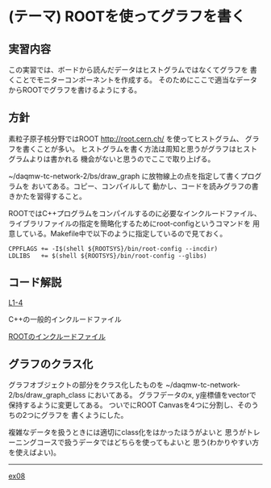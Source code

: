 (テーマ) ROOTを使ってグラフを書く
=================================

実習内容
--------

この実習では、ボードから読んだデータはヒストグラムではなくてグラフを
書くことでモニターコンポーネントを作成する。
そのためにここで適当なデータからROOTでグラフを書けるようにする。

方針
----

素粒子原子核分野ではROOT http://root.cern.ch/ を使ってヒストグラム、
グラフを書くことが多い。
ヒストグラムを書く方法は周知と思うがグラフはヒストグラムよりは書かれる
機会がないと思うのでここで取り上げる。

~/daqmw-tc-network-2/bs/draw_graph に放物線上の点を指定して書くプログラムを
おいてある。コピー、コンパイルして
動かし、コードを読みグラフの書きかたを習得すること。

ROOTではC++プログラムをコンパイルするのに必要なインクルードファイル、
ライブラリファイルの指定を簡略化するためにroot-configというコマンドを
用意している。Makefile中で以下のように指定しているので見ておく。

    CPPFLAGS += -I$(shell ${ROOTSYS}/bin/root-config --incdir)
    LDLIBS   += $(shell ${ROOTSYS}/bin/root-config --glibs)

コード解説
----------

[L1-4](https://github.com/h-sendai/daqmw-tc-network-2/blob/cdf5ab0eb28fc9d7ec14f9bab2d86c4d7ad22ce0/bs/draw_graph/draw_graph.cpp#L1-L4)

C++の一般的インクルードファイル

[ROOTのインクルードファイル](https://github.com/h-sendai/daqmw-tc-network-2/blob/cdf5ab0eb28fc9d7ec14f9bab2d86c4d7ad22ce0/bs/draw_graph/draw_graph.cpp#L6-L13)

グラフのクラス化
----------------

グラフオブジェクトの部分をクラス化したものを
~/daqmw-tc-network-2/bs/draw_graph_class においてある。
グラフデータのx, y座標値をvectorで保持するように変更してある。
ついでにROOT Canvasを4つに分割し、そのうちの2つにグラフを
書くようにした。

複雑なデータを扱うときには適切にclass化をはかったほうがよいと
思うがトレーニングコースで扱うデータではどちらを使ってもよいと
思う(わかりやすい方を使えばよい)。

---

[ex08](../ex08/)
